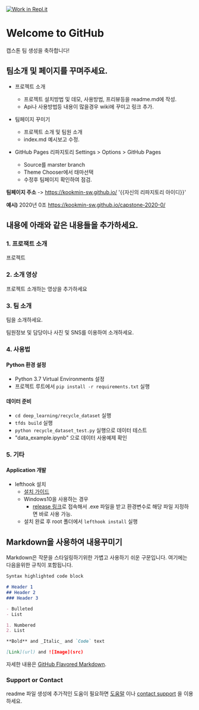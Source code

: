 [![Work in Repl.it](https://classroom.github.com/assets/work-in-replit-14baed9a392b3a25080506f3b7b6d57f295ec2978f6f33ec97e36a161684cbe9.svg)](https://classroom.github.com/online_ide?assignment_repo_id=350606&assignment_repo_type=GroupAssignmentRepo)
# Welcome to GitHub

캡스톤 팀 생성을 축하합니다!

## 팀소개 및 페이지를 꾸며주세요.

- 프로젝트 소개
  - 프로젝트 설치방법 및 데모, 사용방법, 프리뷰등을 readme.md에 작성.
  - Api나 사용방법등 내용이 많을경우 wiki에 꾸미고 링크 추가.

- 팀페이지 꾸미기
  - 프로젝트 소개 및 팀원 소개
  - index.md 예시보고 수정.

- GitHub Pages 리파지토리 Settings > Options > GitHub Pages
  - Source를 marster branch
  - Theme Chooser에서 태마선택
  - 수정후 팀페이지 확인하여 점검.

**팀페이지 주소** -> https://kookmin-sw.github.io/ '{{자신의 리파지토리 아이디}}'

**예시)** 2020년 0조  https://kookmin-sw.github.io/capstone-2020-0/


## 내용에 아래와 같은 내용들을 추가하세요.

### 1. 프로잭트 소개

프로젝트

### 2. 소개 영상

프로젝트 소개하는 영상을 추가하세요

### 3. 팀 소개

팀을 소개하세요.

팀원정보 및 담당이나 사진 및 SNS를 이용하여 소개하세요.

### 4. 사용법

#### **Python 환경 설정**
- Python 3.7 Virtual Environments 설정
- 프로젝트 루트에서 `pip install -r requirements.txt` 실행

#### **데이터 준비**
- `cd deep_learning/recycle_dataset` 실행
- `tfds build` 실행
- `python recycle_dataset_test.py` 실행으로 데이터 테스트
- "data_example.ipynb" 으로 데이터 사용예제 확인
### 5. 기타

#### Application 개발
+ lefthook 설치
  + [설치 가이드](https://github.com/Arkweid/lefthook/blob/master/docs/full_guide.md)
  + Windows10을 사용하는 경우
    + [release 링크](https://github.com/Arkweid/lefthook/releases)로 접속해서 .exe 파일을 받고 환경변수로 해당 파일 지정하면 바로 사용 가능.
  + 설치 완료 후 root 폴더에서 `lefthook install` 실행

## Markdown을 사용하여 내용꾸미기

Markdown은 작문을 스타일링하기위한 가볍고 사용하기 쉬운 구문입니다. 여기에는 다음을위한 규칙이 포함됩니다.

```markdown
Syntax highlighted code block

# Header 1
## Header 2
### Header 3

- Bulleted
- List

1. Numbered
2. List

**Bold** and _Italic_ and `Code` text

[Link](url) and ![Image](src)
```

자세한 내용은 [GitHub Flavored Markdown](https://guides.github.com/features/mastering-markdown/).

### Support or Contact

readme 파일 생성에 추가적인 도움이 필요하면 [도움말](https://help.github.com/articles/about-readmes/) 이나 [contact support](https://github.com/contact) 을 이용하세요.
